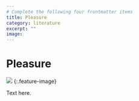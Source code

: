```yaml
---
# Complete the following four frontmatter items
title: Pleasure
category: literature
excerpt: ""
image: 
---
```


# Pleasure

![]({{site.baseurl}}/images/.jpg)
{:.feature-image}

Text here.
